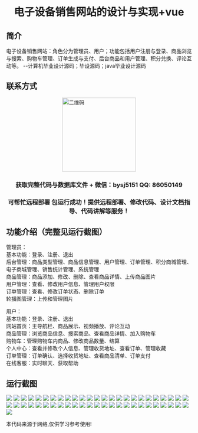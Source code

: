<p><h1 align="center">电子设备销售网站的设计与实现+vue</h1></p>

## 简介
电子设备销售网站：角色分为管理员、用户；功能包括用户注册与登录、商品浏览与搜索、购物车管理、订单生成与支付、后台商品和用户管理、积分兑换、评论互动等。    --计算机毕业设计源码；毕设源码；java毕业设计源码


## 联系方式
<img src="https://bs-1329754181.cos.ap-shanghai.myqcloud.com/wx.jpg" alt="二维码" style="display: block; margin: 0 auto;" width="200px">
<p><h3 align="center">获取完整代码与数据库文件 + 微信：bysj5151 QQ: 86050149</h3></p>
<p><h3 align="center">可帮忙远程部署 包运行成功！提供远程部署、修改代码、设计文档指导、代码讲解等服务！</h3></p>

## 功能介绍（完整见运行截图）
管理员：  
基本功能：登录、注册、退出  
后台管理：商品类型管理、商品信息管理、用户管理、订单管理、积分商城管理、电子商城管理、销售统计管理、系统管理  
商品管理：商品添加、修改、删除、查看商品详情、上传商品图片  
用户管理：查看、修改用户信息、管理用户权限  
订单管理：查看、修改订单状态、删除订单  
轮播图管理：上传和管理图片  

用户：  
基本功能：登录、注册、退出  
网站首页：主导航栏、商品展示、视频播放、评论互动  
商品管理：浏览商品信息、搜索商品、查看商品详情、加入购物车  
购物车：管理购物车内商品、修改商品数量、结算  
个人中心：查看并修改个人信息、管理收货地址、查看订单、管理收藏  
订单管理：订单确认、选择收货地址、查看商品清单、订单支付  
在线客服：实时聊天、获取帮助


## 运行截图
![](https://bs-1329754181.cos.ap-shanghai.myqcloud.com/ssm/ElectronicDeviceSalesWebsite/img/001.jpg)
![](https://bs-1329754181.cos.ap-shanghai.myqcloud.com/ssm/ElectronicDeviceSalesWebsite/img/002.jpg)
![](https://bs-1329754181.cos.ap-shanghai.myqcloud.com/ssm/ElectronicDeviceSalesWebsite/img/003.jpg)
![](https://bs-1329754181.cos.ap-shanghai.myqcloud.com/ssm/ElectronicDeviceSalesWebsite/img/004.jpg)
![](https://bs-1329754181.cos.ap-shanghai.myqcloud.com/ssm/ElectronicDeviceSalesWebsite/img/005.jpg)
![](https://bs-1329754181.cos.ap-shanghai.myqcloud.com/ssm/ElectronicDeviceSalesWebsite/img/006.jpg)
![](https://bs-1329754181.cos.ap-shanghai.myqcloud.com/ssm/ElectronicDeviceSalesWebsite/img/007.jpg)
![](https://bs-1329754181.cos.ap-shanghai.myqcloud.com/ssm/ElectronicDeviceSalesWebsite/img/008.jpg)
![](https://bs-1329754181.cos.ap-shanghai.myqcloud.com/ssm/ElectronicDeviceSalesWebsite/img/009.jpg)
![](https://bs-1329754181.cos.ap-shanghai.myqcloud.com/ssm/ElectronicDeviceSalesWebsite/img/010.jpg)
![](https://bs-1329754181.cos.ap-shanghai.myqcloud.com/ssm/ElectronicDeviceSalesWebsite/img/011.jpg)
![](https://bs-1329754181.cos.ap-shanghai.myqcloud.com/ssm/ElectronicDeviceSalesWebsite/img/012.jpg)
![](https://bs-1329754181.cos.ap-shanghai.myqcloud.com/ssm/ElectronicDeviceSalesWebsite/img/013.jpg)
![](https://bs-1329754181.cos.ap-shanghai.myqcloud.com/ssm/ElectronicDeviceSalesWebsite/img/014.jpg)
![](https://bs-1329754181.cos.ap-shanghai.myqcloud.com/ssm/ElectronicDeviceSalesWebsite/img/015.jpg)
![](https://bs-1329754181.cos.ap-shanghai.myqcloud.com/ssm/ElectronicDeviceSalesWebsite/img/016.jpg)
![](https://bs-1329754181.cos.ap-shanghai.myqcloud.com/ssm/ElectronicDeviceSalesWebsite/img/017.jpg)
![](https://bs-1329754181.cos.ap-shanghai.myqcloud.com/ssm/ElectronicDeviceSalesWebsite/img/018.jpg)
![](https://bs-1329754181.cos.ap-shanghai.myqcloud.com/ssm/ElectronicDeviceSalesWebsite/img/019.jpg)
![](https://bs-1329754181.cos.ap-shanghai.myqcloud.com/ssm/ElectronicDeviceSalesWebsite/img/020.jpg)
![](https://bs-1329754181.cos.ap-shanghai.myqcloud.com/ssm/ElectronicDeviceSalesWebsite/img/021.jpg)
![](https://bs-1329754181.cos.ap-shanghai.myqcloud.com/ssm/ElectronicDeviceSalesWebsite/img/022.jpg)
![](https://bs-1329754181.cos.ap-shanghai.myqcloud.com/ssm/ElectronicDeviceSalesWebsite/img/023.jpg)
![](https://bs-1329754181.cos.ap-shanghai.myqcloud.com/ssm/ElectronicDeviceSalesWebsite/img/024.jpg)
![](https://bs-1329754181.cos.ap-shanghai.myqcloud.com/ssm/ElectronicDeviceSalesWebsite/img/025.jpg)
![](https://bs-1329754181.cos.ap-shanghai.myqcloud.com/ssm/ElectronicDeviceSalesWebsite/img/026.jpg)
![](https://bs-1329754181.cos.ap-shanghai.myqcloud.com/ssm/ElectronicDeviceSalesWebsite/img/027.jpg)
![](https://bs-1329754181.cos.ap-shanghai.myqcloud.com/ssm/ElectronicDeviceSalesWebsite/img/028.jpg)
![](https://bs-1329754181.cos.ap-shanghai.myqcloud.com/ssm/ElectronicDeviceSalesWebsite/img/029.jpg)
![](https://bs-1329754181.cos.ap-shanghai.myqcloud.com/ssm/ElectronicDeviceSalesWebsite/img/030.jpg)
![](https://bs-1329754181.cos.ap-shanghai.myqcloud.com/ssm/ElectronicDeviceSalesWebsite/img/031.jpg)
![](https://bs-1329754181.cos.ap-shanghai.myqcloud.com/ssm/ElectronicDeviceSalesWebsite/img/032.jpg)
![](https://bs-1329754181.cos.ap-shanghai.myqcloud.com/ssm/ElectronicDeviceSalesWebsite/img/033.jpg)
![](https://bs-1329754181.cos.ap-shanghai.myqcloud.com/ssm/ElectronicDeviceSalesWebsite/img/034.jpg)
![](https://bs-1329754181.cos.ap-shanghai.myqcloud.com/ssm/ElectronicDeviceSalesWebsite/img/035.jpg)
![](https://bs-1329754181.cos.ap-shanghai.myqcloud.com/ssm/ElectronicDeviceSalesWebsite/img/036.jpg)
![](https://bs-1329754181.cos.ap-shanghai.myqcloud.com/ssm/ElectronicDeviceSalesWebsite/img/037.jpg)
![](https://bs-1329754181.cos.ap-shanghai.myqcloud.com/ssm/ElectronicDeviceSalesWebsite/img/038.jpg)
![](https://bs-1329754181.cos.ap-shanghai.myqcloud.com/ssm/ElectronicDeviceSalesWebsite/img/039.jpg)
![](https://bs-1329754181.cos.ap-shanghai.myqcloud.com/ssm/ElectronicDeviceSalesWebsite/img/040.jpg)
![](https://bs-1329754181.cos.ap-shanghai.myqcloud.com/ssm/ElectronicDeviceSalesWebsite/img/041.jpg)
![](https://bs-1329754181.cos.ap-shanghai.myqcloud.com/ssm/ElectronicDeviceSalesWebsite/img/042.jpg)
![](https://bs-1329754181.cos.ap-shanghai.myqcloud.com/ssm/ElectronicDeviceSalesWebsite/img/043.jpg)
![](https://bs-1329754181.cos.ap-shanghai.myqcloud.com/ssm/ElectronicDeviceSalesWebsite/img/044.jpg)
![](https://bs-1329754181.cos.ap-shanghai.myqcloud.com/ssm/ElectronicDeviceSalesWebsite/img/045.jpg)
![](https://bs-1329754181.cos.ap-shanghai.myqcloud.com/ssm/ElectronicDeviceSalesWebsite/img/046.jpg)
![](https://bs-1329754181.cos.ap-shanghai.myqcloud.com/ssm/ElectronicDeviceSalesWebsite/img/047.jpg)
![](https://bs-1329754181.cos.ap-shanghai.myqcloud.com/ssm/ElectronicDeviceSalesWebsite/img/048.jpg)
![](https://bs-1329754181.cos.ap-shanghai.myqcloud.com/ssm/ElectronicDeviceSalesWebsite/img/049.jpg)
![](https://bs-1329754181.cos.ap-shanghai.myqcloud.com/ssm/ElectronicDeviceSalesWebsite/img/050.jpg)
![](https://bs-1329754181.cos.ap-shanghai.myqcloud.com/ssm/ElectronicDeviceSalesWebsite/img/051.jpg)

<p>本代码来源于网络,仅供学习参考使用!</p>
